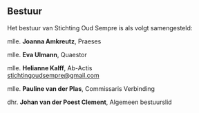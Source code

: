 ## Bestuur

Het bestuur van Stichting Oud Sempre is als volgt samengesteld:

mlle. **Joanna Amkreutz**, Praeses

mlle. **Eva Ulmann**, Quaestor

mlle. **Helianne Kalff**, Ab-Actis<br>
[stichtingoudsempre@gmail.com](mailto:stichtingoudsempre@gmail.com)

mlle. **Pauline van der Plas**, Commissaris Verbinding

dhr. **Johan van der Poest Clement**, Algemeen bestuurslid
